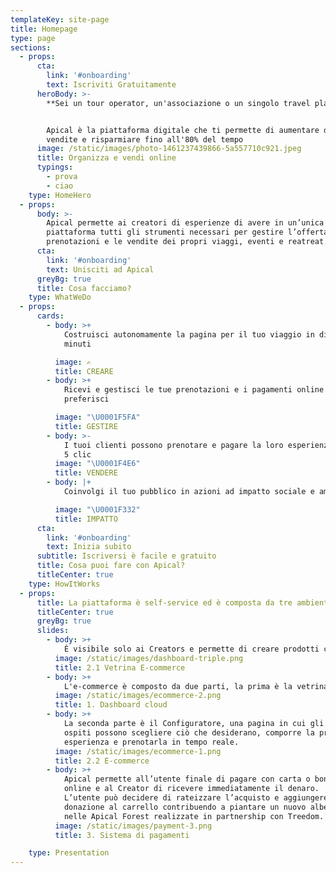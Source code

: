 ```yaml
---
templateKey: site-page
title: Homepage
type: page
sections:
  - props:
      cta:
        link: '#onboarding'
        text: Iscriviti Gratuitamente
      heroBody: >-
        **Sei un tour operator, un'associazione o un singolo travel planner?**


        Apical è la piattaforma digitale che ti permette di aumentare del 30% le
        vendite e risparmiare fino all'80% del tempo
      image: /static/images/photo-1461237439866-5a557710c921.jpeg
      title: Organizza e vendi online
      typings:
        - prova
        - ciao
    type: HomeHero
  - props:
      body: >-
        Apical permette ai creatori di esperienze di avere in un’unica
        piattaforma tutti gli strumenti necessari per gestire l’offerta, le
        prenotazioni e le vendite dei propri viaggi, eventi e reatreat.
      cta:
        link: '#onboarding'
        text: Unisciti ad Apical
      greyBg: true
      title: Cosa facciamo?
    type: WhatWeDo
  - props:
      cards:
        - body: >+
            Costruisci autonomamente la pagina per il tuo viaggio in dieci
            minuti

          image: ✍️
          title: CREARE
        - body: >+
            Ricevi e gestisci le tue prenotazioni e i pagamenti online come
            preferisci

          image: "\U0001F5FA"
          title: GESTIRE
        - body: >-
            I tuoi clienti possono prenotare e pagare la loro esperienza in soli
            5 clic
          image: "\U0001F4E6"
          title: VENDERE
        - body: |+
            Coinvolgi il tuo pubblico in azioni ad impatto sociale e ambientale

          image: "\U0001F332"
          title: IMPATTO
      cta:
        link: '#onboarding'
        text: Inizia subito
      subtitle: Iscriversi è facile e gratuito
      title: Cosa puoi fare con Apical?
      titleCenter: true
    type: HowItWorks
  - props:
      title: La piattaforma è self-service ed è composta da tre ambienti
      titleCenter: true
      greyBg: true
      slides:
        - body: >+
            È visibile solo ai Creators e permette di creare prodotti con estrema semplicità, di monitorare le vendite, gestire gli inventari in tempo reale e conoscere i dettagli di ogni ordine e ospite. Tutto ciò che ti serve in un unico tool professionale e immediato.
          image: /static/images/dashboard-triple.png
          title: 2.1 Vetrina E-commerce
        - body: >+
            L'e-commerce è composto da due parti, la prima è la vetrina online, dove i Creatori possono organizzare e descrivere l'offerta grazie a una serie di bellissime pagine personalizzate in base alla propria identità e comunicazione.
          image: /static/images/ecommerce-2.png
          title: 1. Dashboard cloud
        - body: >+
            La seconda parte è il Configuratore, una pagina in cui gli
            ospiti possono scegliere ciò che desiderano, comporre la propria
            esperienza e prenotarla in tempo reale.
          image: /static/images/ecommerce-1.png
          title: 2.2 E-commerce
        - body: >+
            Apical permette all’utente finale di pagare con carta o bonifico
            online e al Creator di ricevere immediatamente il denaro.
            L’utente può decidere di rateizzare l’acquisto e aggiungere una
            donazione al carrello contribuendo a piantare un nuovo albero
            nelle Apical Forest realizzate in partnership con Treedom.
          image: /static/images/payment-3.png
          title: 3. Sistema di pagamenti

    type: Presentation
---
```


